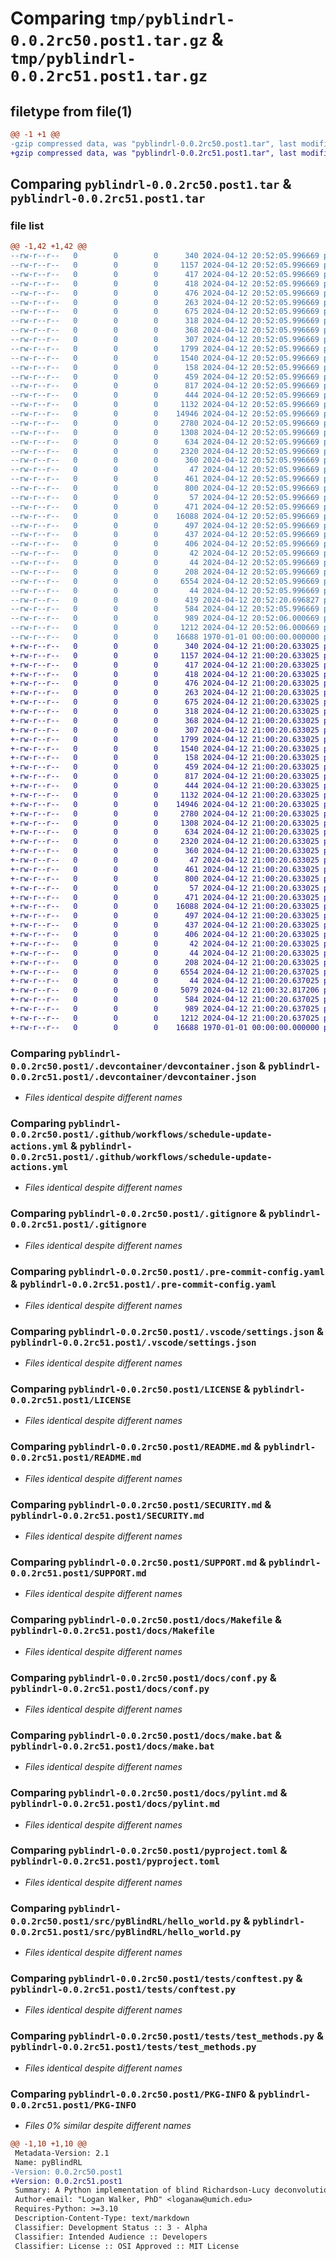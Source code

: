 # Comparing `tmp/pyblindrl-0.0.2rc50.post1.tar.gz` & `tmp/pyblindrl-0.0.2rc51.post1.tar.gz`

## filetype from file(1)

```diff
@@ -1 +1 @@
-gzip compressed data, was "pyblindrl-0.0.2rc50.post1.tar", last modified: Fri Jan  1 00:00:00 2016, max compression
+gzip compressed data, was "pyblindrl-0.0.2rc51.post1.tar", last modified: Fri Jan  1 00:00:00 2016, max compression
```

## Comparing `pyblindrl-0.0.2rc50.post1.tar` & `pyblindrl-0.0.2rc51.post1.tar`

### file list

```diff
@@ -1,42 +1,42 @@
--rw-r--r--   0        0        0      340 2024-04-12 20:52:05.996669 pyblindrl-0.0.2rc50.post1/.devcontainer/Dockerfile
--rw-r--r--   0        0        0     1157 2024-04-12 20:52:05.996669 pyblindrl-0.0.2rc50.post1/.devcontainer/devcontainer.json
--rw-r--r--   0        0        0      417 2024-04-12 20:52:05.996669 pyblindrl-0.0.2rc50.post1/.github/dependabot.yml
--rw-r--r--   0        0        0      418 2024-04-12 20:52:05.996669 pyblindrl-0.0.2rc50.post1/.github/template-sync.yml
--rw-r--r--   0        0        0      476 2024-04-12 20:52:05.996669 pyblindrl-0.0.2rc50.post1/.github/workflows/CI.yml
--rw-r--r--   0        0        0      263 2024-04-12 20:52:05.996669 pyblindrl-0.0.2rc50.post1/.github/workflows/publish.yml
--rw-r--r--   0        0        0      675 2024-04-12 20:52:05.996669 pyblindrl-0.0.2rc50.post1/.github/workflows/schedule-update-actions.yml
--rw-r--r--   0        0        0      318 2024-04-12 20:52:05.996669 pyblindrl-0.0.2rc50.post1/.github/workflows/semantic-pr-check.yml
--rw-r--r--   0        0        0      368 2024-04-12 20:52:05.996669 pyblindrl-0.0.2rc50.post1/.github/workflows/sphinx.yml
--rw-r--r--   0        0        0      307 2024-04-12 20:52:05.996669 pyblindrl-0.0.2rc50.post1/.github/workflows/template-sync.yml
--rw-r--r--   0        0        0     1799 2024-04-12 20:52:05.996669 pyblindrl-0.0.2rc50.post1/.gitignore
--rw-r--r--   0        0        0     1540 2024-04-12 20:52:05.996669 pyblindrl-0.0.2rc50.post1/.pre-commit-config.yaml
--rw-r--r--   0        0        0      158 2024-04-12 20:52:05.996669 pyblindrl-0.0.2rc50.post1/.pypirc
--rw-r--r--   0        0        0      459 2024-04-12 20:52:05.996669 pyblindrl-0.0.2rc50.post1/.vscode/launch.json
--rw-r--r--   0        0        0      817 2024-04-12 20:52:05.996669 pyblindrl-0.0.2rc50.post1/.vscode/settings.json
--rw-r--r--   0        0        0      444 2024-04-12 20:52:05.996669 pyblindrl-0.0.2rc50.post1/CODE_OF_CONDUCT.md
--rw-r--r--   0        0        0     1132 2024-04-12 20:52:05.996669 pyblindrl-0.0.2rc50.post1/LICENSE
--rw-r--r--   0        0        0    14946 2024-04-12 20:52:05.996669 pyblindrl-0.0.2rc50.post1/README.md
--rw-r--r--   0        0        0     2780 2024-04-12 20:52:05.996669 pyblindrl-0.0.2rc50.post1/SECURITY.md
--rw-r--r--   0        0        0     1308 2024-04-12 20:52:05.996669 pyblindrl-0.0.2rc50.post1/SUPPORT.md
--rw-r--r--   0        0        0      634 2024-04-12 20:52:05.996669 pyblindrl-0.0.2rc50.post1/docs/Makefile
--rw-r--r--   0        0        0     2320 2024-04-12 20:52:05.996669 pyblindrl-0.0.2rc50.post1/docs/conf.py
--rw-r--r--   0        0        0      360 2024-04-12 20:52:05.996669 pyblindrl-0.0.2rc50.post1/docs/devcontainer.md
--rw-r--r--   0        0        0       47 2024-04-12 20:52:05.996669 pyblindrl-0.0.2rc50.post1/docs/developer.md
--rw-r--r--   0        0        0      461 2024-04-12 20:52:05.996669 pyblindrl-0.0.2rc50.post1/docs/index.rst
--rw-r--r--   0        0        0      800 2024-04-12 20:52:05.996669 pyblindrl-0.0.2rc50.post1/docs/make.bat
--rw-r--r--   0        0        0       57 2024-04-12 20:52:05.996669 pyblindrl-0.0.2rc50.post1/docs/modules.rst
--rw-r--r--   0        0        0      471 2024-04-12 20:52:05.996669 pyblindrl-0.0.2rc50.post1/docs/pre-commit-config.md
--rw-r--r--   0        0        0    16088 2024-04-12 20:52:05.996669 pyblindrl-0.0.2rc50.post1/docs/pylint.md
--rw-r--r--   0        0        0      497 2024-04-12 20:52:05.996669 pyblindrl-0.0.2rc50.post1/docs/pyproject.md
--rw-r--r--   0        0        0      437 2024-04-12 20:52:05.996669 pyblindrl-0.0.2rc50.post1/docs/python_package.hello_world.rst
--rw-r--r--   0        0        0      406 2024-04-12 20:52:05.996669 pyblindrl-0.0.2rc50.post1/docs/python_package.rst
--rw-r--r--   0        0        0       42 2024-04-12 20:52:05.996669 pyblindrl-0.0.2rc50.post1/docs/requirements.txt
--rw-r--r--   0        0        0       44 2024-04-12 20:52:05.996669 pyblindrl-0.0.2rc50.post1/docs/vscode.md
--rw-r--r--   0        0        0      208 2024-04-12 20:52:05.996669 pyblindrl-0.0.2rc50.post1/docs/workflows.md
--rw-r--r--   0        0        0     6554 2024-04-12 20:52:05.996669 pyblindrl-0.0.2rc50.post1/pyproject.toml
--rw-r--r--   0        0        0       44 2024-04-12 20:52:05.996669 pyblindrl-0.0.2rc50.post1/src/README.md
--rw-r--r--   0        0        0      419 2024-04-12 20:52:20.696827 pyblindrl-0.0.2rc50.post1/src/pyBlindRL/__init__.py
--rw-r--r--   0        0        0      584 2024-04-12 20:52:05.996669 pyblindrl-0.0.2rc50.post1/src/pyBlindRL/hello_world.py
--rw-r--r--   0        0        0      989 2024-04-12 20:52:06.000669 pyblindrl-0.0.2rc50.post1/tests/conftest.py
--rw-r--r--   0        0        0     1212 2024-04-12 20:52:06.000669 pyblindrl-0.0.2rc50.post1/tests/test_methods.py
--rw-r--r--   0        0        0    16688 1970-01-01 00:00:00.000000 pyblindrl-0.0.2rc50.post1/PKG-INFO
+-rw-r--r--   0        0        0      340 2024-04-12 21:00:20.633025 pyblindrl-0.0.2rc51.post1/.devcontainer/Dockerfile
+-rw-r--r--   0        0        0     1157 2024-04-12 21:00:20.633025 pyblindrl-0.0.2rc51.post1/.devcontainer/devcontainer.json
+-rw-r--r--   0        0        0      417 2024-04-12 21:00:20.633025 pyblindrl-0.0.2rc51.post1/.github/dependabot.yml
+-rw-r--r--   0        0        0      418 2024-04-12 21:00:20.633025 pyblindrl-0.0.2rc51.post1/.github/template-sync.yml
+-rw-r--r--   0        0        0      476 2024-04-12 21:00:20.633025 pyblindrl-0.0.2rc51.post1/.github/workflows/CI.yml
+-rw-r--r--   0        0        0      263 2024-04-12 21:00:20.633025 pyblindrl-0.0.2rc51.post1/.github/workflows/publish.yml
+-rw-r--r--   0        0        0      675 2024-04-12 21:00:20.633025 pyblindrl-0.0.2rc51.post1/.github/workflows/schedule-update-actions.yml
+-rw-r--r--   0        0        0      318 2024-04-12 21:00:20.633025 pyblindrl-0.0.2rc51.post1/.github/workflows/semantic-pr-check.yml
+-rw-r--r--   0        0        0      368 2024-04-12 21:00:20.633025 pyblindrl-0.0.2rc51.post1/.github/workflows/sphinx.yml
+-rw-r--r--   0        0        0      307 2024-04-12 21:00:20.633025 pyblindrl-0.0.2rc51.post1/.github/workflows/template-sync.yml
+-rw-r--r--   0        0        0     1799 2024-04-12 21:00:20.633025 pyblindrl-0.0.2rc51.post1/.gitignore
+-rw-r--r--   0        0        0     1540 2024-04-12 21:00:20.633025 pyblindrl-0.0.2rc51.post1/.pre-commit-config.yaml
+-rw-r--r--   0        0        0      158 2024-04-12 21:00:20.633025 pyblindrl-0.0.2rc51.post1/.pypirc
+-rw-r--r--   0        0        0      459 2024-04-12 21:00:20.633025 pyblindrl-0.0.2rc51.post1/.vscode/launch.json
+-rw-r--r--   0        0        0      817 2024-04-12 21:00:20.633025 pyblindrl-0.0.2rc51.post1/.vscode/settings.json
+-rw-r--r--   0        0        0      444 2024-04-12 21:00:20.633025 pyblindrl-0.0.2rc51.post1/CODE_OF_CONDUCT.md
+-rw-r--r--   0        0        0     1132 2024-04-12 21:00:20.633025 pyblindrl-0.0.2rc51.post1/LICENSE
+-rw-r--r--   0        0        0    14946 2024-04-12 21:00:20.633025 pyblindrl-0.0.2rc51.post1/README.md
+-rw-r--r--   0        0        0     2780 2024-04-12 21:00:20.633025 pyblindrl-0.0.2rc51.post1/SECURITY.md
+-rw-r--r--   0        0        0     1308 2024-04-12 21:00:20.633025 pyblindrl-0.0.2rc51.post1/SUPPORT.md
+-rw-r--r--   0        0        0      634 2024-04-12 21:00:20.633025 pyblindrl-0.0.2rc51.post1/docs/Makefile
+-rw-r--r--   0        0        0     2320 2024-04-12 21:00:20.633025 pyblindrl-0.0.2rc51.post1/docs/conf.py
+-rw-r--r--   0        0        0      360 2024-04-12 21:00:20.633025 pyblindrl-0.0.2rc51.post1/docs/devcontainer.md
+-rw-r--r--   0        0        0       47 2024-04-12 21:00:20.633025 pyblindrl-0.0.2rc51.post1/docs/developer.md
+-rw-r--r--   0        0        0      461 2024-04-12 21:00:20.633025 pyblindrl-0.0.2rc51.post1/docs/index.rst
+-rw-r--r--   0        0        0      800 2024-04-12 21:00:20.633025 pyblindrl-0.0.2rc51.post1/docs/make.bat
+-rw-r--r--   0        0        0       57 2024-04-12 21:00:20.633025 pyblindrl-0.0.2rc51.post1/docs/modules.rst
+-rw-r--r--   0        0        0      471 2024-04-12 21:00:20.633025 pyblindrl-0.0.2rc51.post1/docs/pre-commit-config.md
+-rw-r--r--   0        0        0    16088 2024-04-12 21:00:20.633025 pyblindrl-0.0.2rc51.post1/docs/pylint.md
+-rw-r--r--   0        0        0      497 2024-04-12 21:00:20.633025 pyblindrl-0.0.2rc51.post1/docs/pyproject.md
+-rw-r--r--   0        0        0      437 2024-04-12 21:00:20.633025 pyblindrl-0.0.2rc51.post1/docs/python_package.hello_world.rst
+-rw-r--r--   0        0        0      406 2024-04-12 21:00:20.633025 pyblindrl-0.0.2rc51.post1/docs/python_package.rst
+-rw-r--r--   0        0        0       42 2024-04-12 21:00:20.633025 pyblindrl-0.0.2rc51.post1/docs/requirements.txt
+-rw-r--r--   0        0        0       44 2024-04-12 21:00:20.633025 pyblindrl-0.0.2rc51.post1/docs/vscode.md
+-rw-r--r--   0        0        0      208 2024-04-12 21:00:20.633025 pyblindrl-0.0.2rc51.post1/docs/workflows.md
+-rw-r--r--   0        0        0     6554 2024-04-12 21:00:20.637025 pyblindrl-0.0.2rc51.post1/pyproject.toml
+-rw-r--r--   0        0        0       44 2024-04-12 21:00:20.637025 pyblindrl-0.0.2rc51.post1/src/README.md
+-rw-r--r--   0        0        0     5079 2024-04-12 21:00:32.817206 pyblindrl-0.0.2rc51.post1/src/pyBlindRL/__init__.py
+-rw-r--r--   0        0        0      584 2024-04-12 21:00:20.637025 pyblindrl-0.0.2rc51.post1/src/pyBlindRL/hello_world.py
+-rw-r--r--   0        0        0      989 2024-04-12 21:00:20.637025 pyblindrl-0.0.2rc51.post1/tests/conftest.py
+-rw-r--r--   0        0        0     1212 2024-04-12 21:00:20.637025 pyblindrl-0.0.2rc51.post1/tests/test_methods.py
+-rw-r--r--   0        0        0    16688 1970-01-01 00:00:00.000000 pyblindrl-0.0.2rc51.post1/PKG-INFO
```

### Comparing `pyblindrl-0.0.2rc50.post1/.devcontainer/devcontainer.json` & `pyblindrl-0.0.2rc51.post1/.devcontainer/devcontainer.json`

 * *Files identical despite different names*

### Comparing `pyblindrl-0.0.2rc50.post1/.github/workflows/schedule-update-actions.yml` & `pyblindrl-0.0.2rc51.post1/.github/workflows/schedule-update-actions.yml`

 * *Files identical despite different names*

### Comparing `pyblindrl-0.0.2rc50.post1/.gitignore` & `pyblindrl-0.0.2rc51.post1/.gitignore`

 * *Files identical despite different names*

### Comparing `pyblindrl-0.0.2rc50.post1/.pre-commit-config.yaml` & `pyblindrl-0.0.2rc51.post1/.pre-commit-config.yaml`

 * *Files identical despite different names*

### Comparing `pyblindrl-0.0.2rc50.post1/.vscode/settings.json` & `pyblindrl-0.0.2rc51.post1/.vscode/settings.json`

 * *Files identical despite different names*

### Comparing `pyblindrl-0.0.2rc50.post1/LICENSE` & `pyblindrl-0.0.2rc51.post1/LICENSE`

 * *Files identical despite different names*

### Comparing `pyblindrl-0.0.2rc50.post1/README.md` & `pyblindrl-0.0.2rc51.post1/README.md`

 * *Files identical despite different names*

### Comparing `pyblindrl-0.0.2rc50.post1/SECURITY.md` & `pyblindrl-0.0.2rc51.post1/SECURITY.md`

 * *Files identical despite different names*

### Comparing `pyblindrl-0.0.2rc50.post1/SUPPORT.md` & `pyblindrl-0.0.2rc51.post1/SUPPORT.md`

 * *Files identical despite different names*

### Comparing `pyblindrl-0.0.2rc50.post1/docs/Makefile` & `pyblindrl-0.0.2rc51.post1/docs/Makefile`

 * *Files identical despite different names*

### Comparing `pyblindrl-0.0.2rc50.post1/docs/conf.py` & `pyblindrl-0.0.2rc51.post1/docs/conf.py`

 * *Files identical despite different names*

### Comparing `pyblindrl-0.0.2rc50.post1/docs/make.bat` & `pyblindrl-0.0.2rc51.post1/docs/make.bat`

 * *Files identical despite different names*

### Comparing `pyblindrl-0.0.2rc50.post1/docs/pylint.md` & `pyblindrl-0.0.2rc51.post1/docs/pylint.md`

 * *Files identical despite different names*

### Comparing `pyblindrl-0.0.2rc50.post1/pyproject.toml` & `pyblindrl-0.0.2rc51.post1/pyproject.toml`

 * *Files identical despite different names*

### Comparing `pyblindrl-0.0.2rc50.post1/src/pyBlindRL/hello_world.py` & `pyblindrl-0.0.2rc51.post1/src/pyBlindRL/hello_world.py`

 * *Files identical despite different names*

### Comparing `pyblindrl-0.0.2rc50.post1/tests/conftest.py` & `pyblindrl-0.0.2rc51.post1/tests/conftest.py`

 * *Files identical despite different names*

### Comparing `pyblindrl-0.0.2rc50.post1/tests/test_methods.py` & `pyblindrl-0.0.2rc51.post1/tests/test_methods.py`

 * *Files identical despite different names*

### Comparing `pyblindrl-0.0.2rc50.post1/PKG-INFO` & `pyblindrl-0.0.2rc51.post1/PKG-INFO`

 * *Files 0% similar despite different names*

```diff
@@ -1,10 +1,10 @@
 Metadata-Version: 2.1
 Name: pyBlindRL
-Version: 0.0.2rc50.post1
+Version: 0.0.2rc51.post1
 Summary: A Python implementation of blind Richardson-Lucy deconvolution
 Author-email: "Logan Walker, PhD" <loganaw@umich.edu>
 Requires-Python: >=3.10
 Description-Content-Type: text/markdown
 Classifier: Development Status :: 3 - Alpha
 Classifier: Intended Audience :: Developers
 Classifier: License :: OSI Approved :: MIT License
```

